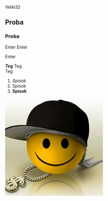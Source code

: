 Vetki32
 
## Proba
### Proba

Enter Enter

Enter

***Teg*** Teg <br/> Teg

1. _Spisok_
2. Spisok
3. **Spisok**

![logo](Image\Paint.jpg)

